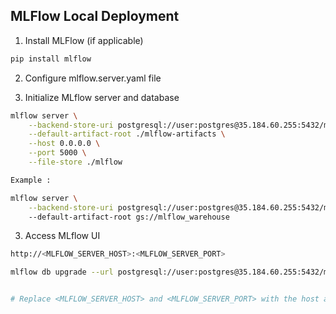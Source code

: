 ## MLFlow Local Deployment

1. Install MLFlow (if applicable)
```bash
pip install mlflow
```

2. Configure mlflow.server.yaml file

3. Initialize MLflow server and database
```bash
mlflow server \
    --backend-store-uri postgresql://user:postgres@35.184.60.255:5432/mlflow-db \
    --default-artifact-root ./mlflow-artifacts \
    --host 0.0.0.0 \
    --port 5000 \
    --file-store ./mlflow

Example :

mlflow server \
    --backend-store-uri postgresql://user:postgres@35.184.60.255:5432/mlflow-db \   
    --default-artifact-root gs://mlflow_warehouse
```

3. Access MLflow UI
```bash
http://<MLFLOW_SERVER_HOST>:<MLFLOW_SERVER_PORT>

mlflow db upgrade --url postgresql://user:postgres@35.184.60.255:5432/mlflow-db


# Replace <MLFLOW_SERVER_HOST> and <MLFLOW_SERVER_PORT> with the host and port where you started the MLflow
```